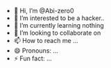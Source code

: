 - 👋 Hi, I’m @Abi-zero0
- 👀 I’m interested to be a hacker..
- 🌱 I’m currently learning nothing
- 💞️ I’m looking to collaborate on 
- 📫 How to reach me ...
- 😄 Pronouns: ...
- ⚡ Fun fact: ...

<!---
Abi-zero0/Abi-zero0 is a ✨ special ✨ repository because its `README.md` (this file) appears on your GitHub profile.
You can click the Preview link to take a look at your changes.
--->
